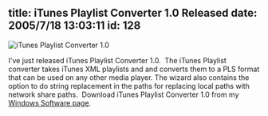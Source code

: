 title: iTunes Playlist Converter 1.0 Released
date: 2005/7/18 13:03:11
id: 128
---
![iTunes Playlist Converter 1.0](/journal_images/iTunesScreen.jpg)

I've just released iTunes Playlist Converter 1.0.  The iTunes Playlist converter takes iTunes XML playlists and and converts them to a PLS format that can be used on any other media player. The wizard also contains the option to do string replacement in the paths for replacing local paths with network share paths.  Download iTunes Playlist Converter 1.0 from my [Windows Software page](WindowsSoftware.aspx).